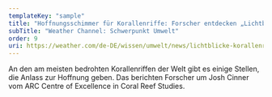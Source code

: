 ```yaml
---
templateKey: "sample"
title: "Hoffnungsschimmer für Korallenriffe: Forscher entdecken „Lichtblicke“ für Totgeweihte"
subTitle: "Weather Channel: Schwerpunkt Umwelt"
order: 9
uri: https://weather.com/de-DE/wissen/umwelt/news/lichtblicke-korallenriffe-weltweite-studie
---
```


An den am meisten bedrohten Korallenriffen der Welt gibt es einige Stellen, die Anlass zur Hoffnung geben. Das berichten Forscher um Josh Cinner vom ARC Centre of Excellence in Coral Reef Studies.
